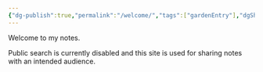 ```yaml
---
{"dg-publish":true,"permalink":"/welcome/","tags":["gardenEntry"],"dgShowBacklinks":"false","dgEnableSearch":"false"}
---
```


Welcome to my notes. 

Public search is currently disabled and this site is used for sharing notes with an intended audience. 

